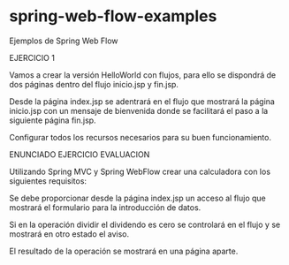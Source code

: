 # spring-web-flow-examples
Ejemplos de Spring Web Flow

EJERCICIO 1

Vamos a crear la versión HelloWorld con flujos, para ello se dispondrá de dos páginas dentro del flujo inicio.jsp y fin.jsp.

Desde la página index.jsp se adentrará en el flujo que mostrará la página inicio.jsp con un mensaje de bienvenida donde se facilitará el paso a la siguiente página fin.jsp.

Configurar todos los recursos necesarios para su buen funcionamiento.

ENUNCIADO EJERCICIO EVALUACION

Utilizando Spring MVC y Spring WebFlow crear una calculadora con los siguientes requisitos:

Se debe proporcionar desde la página index.jsp un acceso al flujo que mostrará el formulario para la introducción de datos.

Si en la operación dividir el dividendo es cero se controlará en el flujo y se mostrará en otro estado el aviso.

El resultado de la operación se mostrará en una página aparte.
